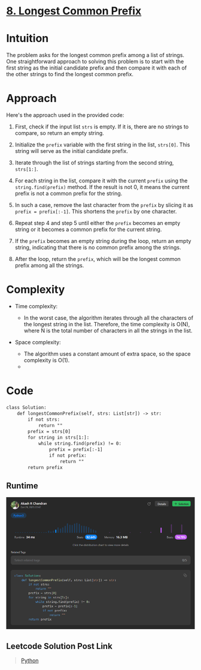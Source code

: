 # [8. Longest Common Prefix](https://leetcode.com/problems/longest-common-prefix/)

# Intuition
The problem asks for the longest common prefix among a list of strings. One straightforward approach to solving this problem is to start with the first string as the initial candidate prefix and then compare it with each of the other strings to find the longest common prefix.

# Approach
Here's the approach used in the provided code:
1. First, check if the input list `strs` is empty. If it is, there are no strings to compare, so return an empty string.

2. Initialize the `prefix` variable with the first string in the list, `strs[0]`. This string will serve as the initial candidate prefix.

3. Iterate through the list of strings starting from the second string, `strs[1:]`.

4. For each string in the list, compare it with the current `prefix` using the `string.find(prefix)` method. If the result is not 0, it means the current prefix is not a common prefix for the string.

5. In such a case, remove the last character from the `prefix` by slicing it as `prefix = prefix[:-1]`. This shortens the `prefix` by one character.

6. Repeat step 4 and step 5 until either the `prefix` becomes an empty string or it becomes a common prefix for the current string.

7. If the `prefix` becomes an empty string during the loop, return an empty string, indicating that there is no common prefix among the strings.

8. After the loop, return the `prefix`, which will be the longest common prefix among all the strings.

# Complexity
- Time complexity: 
  - In the worst case, the algorithm iterates through all the characters of the longest string in the list. Therefore, the time complexity is O(N), where N is the total number of characters in all the strings in the list.

- Space complexity:
    - The algorithm uses a constant amount of extra space, so the space complexity is O(1).
    - 
# Code
```
class Solution:
    def longestCommonPrefix(self, strs: List[str]) -> str:
        if not strs:
            return ""
        prefix = strs[0]
        for string in strs[1:]:
            while string.find(prefix) != 0:
                prefix = prefix[:-1]
                if not prefix:
                    return ""
        return prefix
```

## Runtime
![Solution](image.png)


## Leetcode Solution Post Link
> [Python](https://leetcode.com/problems/longest-common-prefix/solutions/4223371/easy-python-solution-beats-92-64/)